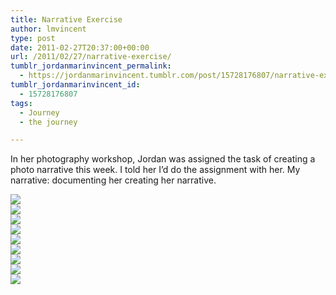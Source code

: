 ```yaml
---
title: Narrative Exercise
author: lmvincent
type: post
date: 2011-02-27T20:37:00+00:00
url: /2011/02/27/narrative-exercise/
tumblr_jordanmarinvincent_permalink:
  - https://jordanmarinvincent.tumblr.com/post/15728176807/narrative-exercise
tumblr_jordanmarinvincent_id:
  - 15728176807
tags:
  - Journey
  - the journey

---
```

In her photography workshop, Jordan was assigned the task of creating a photo narrative this week. I told her I&rsquo;d do the assignment with her. My narrative: documenting her creating her narrative.

<div class="blogger-post-footer">
  <img src="https://media.tumblr.com/tumblr_lyvof5EbJc1r5aaue.jpg" /><img loading="lazy" alt="" height="1" src="https://blogger.googleusercontent.com/tracker/9039099668816362935-719069374944902014?l=jordansjourney2.blogspot.com" width="1" />
</div>

<div class="blogger-post-footer">
</div>

<div class="blogger-post-footer">
  <img src="https://media.tumblr.com/tumblr_lyvofswXfo1r5aaue.jpg" />
</div>

<div class="blogger-post-footer">
</div>

<div class="blogger-post-footer">
  <img src="https://media.tumblr.com/tumblr_lyvogfK3S21r5aaue.jpg" />
</div>

<div class="blogger-post-footer">
</div>

<div class="blogger-post-footer">
  <img src="https://media.tumblr.com/tumblr_lyvogu9hwQ1r5aaue.jpg" />
</div>

<div class="blogger-post-footer">
</div>

<div class="blogger-post-footer">
  <img src="https://media.tumblr.com/tumblr_lyvoheJqOH1r5aaue.jpg" />
</div>

<div class="blogger-post-footer">
</div>

<div class="blogger-post-footer">
  <img src="https://media.tumblr.com/tumblr_lyvoi0tqgO1r5aaue.jpg" />
</div>

<div class="blogger-post-footer">
</div>

<div class="blogger-post-footer">
  <img src="https://media.tumblr.com/tumblr_lyvoign0iA1r5aaue.jpg" />
</div>

<div class="blogger-post-footer">
</div>

<div class="blogger-post-footer">
  <img src="https://media.tumblr.com/tumblr_lyvoj3uAz71r5aaue.jpg" />
</div>

<div class="blogger-post-footer">
</div>

<div class="blogger-post-footer">
  <img src="https://media.tumblr.com/tumblr_lyvol1hl9s1r5aaue.jpg" />
</div>